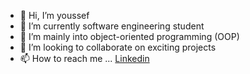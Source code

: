 - 👋 Hi, I’m youssef
- 🏢 I’m currently software engineering student
- 👀 I’m mainly into object-oriented programming (OOP)
- 💞️ I’m looking to collaborate on exciting projects
- 📫 How to reach me ... <a href="https://www.linkedin.com/in/youssef-fouajou-07231a219/">Linkedin</a>


<!---
youssef035/youssef035 is a ✨ special ✨ repository because its `README.md` (this file) appears on your GitHub profile.
You can click the Preview link to take a look at your changes.
--->
